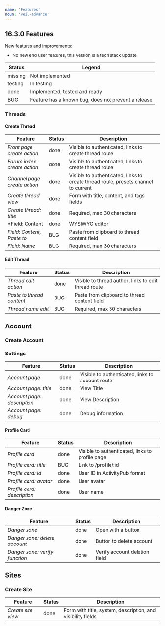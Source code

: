 ```yaml
---
name: 'Features'
noun: 'veil-advance'
---
```


## 16.3.0 Features

New features and improvements:
* No new end user features, this version is a tech stack update

| Status  | Legend                        |
| ------- | ----------------------------- |
| missing | Not implemented               |
| testing | In testing                    |
| done    | Implemented, tested and ready |
| BUG     | Feature has a known bug, does not prevent a release |

### Threads

#### Create Thread

| Feature                      | Status   | Description  |
| ---------------------------- | -------- | ------------ |
| *Front page create action*   | done     | Visible to authenticated, links to create thread route |
| *Forum index create action*  | done     | Visible to authenticated, links to create thread route |
| *Channel page create action* | done     | Visible to authenticated, links to create thread route, presets channel to current |
| *Create thread view*         | done     | Form with title, content, and tags fields |
| *Create thread: title*       | done     | Required, max 30 characters |
| *Field: Content              | done     | WYSIWYG editor |
| *Field: Content, Paste to*   | BUG      | Paste from clipboard to thread content field |
| *Field: Name*                | BUG      | Required, max 30 characters |

#### Edit Thread

| Feature                      | Status   | Description  |
| ---------------------------- | -------- | ------------ |
| *Thread edit action*         | done     | Visible to thread author, links to edit thread route |
| *Paste to thread content*    | BUG      | Paste from clipboard to thread content field |
| *Thread name edit*           | BUG      | Required, max 30 characters |

## Account

### Create Account

### Settings

| Feature                      | Status   | Description  |
| ---------------------------- | -------- | ------------ |
| *Account page*               | done     | Visible to authenticated, links to account route |
| *Account page: title*        | done     | View Title|
| *Account page: description*  | done     | View Description |
| *Account page: debug*        | done     | Debug information |

#### Profile Card

| Feature                      | Status   | Description  |
| ---------------------------- | -------- | ------------ |
| *Profile card*               | done     | Visible to authenticated, links to profile page |
| *Profile card: title*        | BUG      | Link to /profile/:id |
| *Profile card: id*           | done     | User ID in ActivityPub format |
| *Profile card: avatar*       | done     | User avatar |
| *Profile card: description*  | done     | User name |

#### Danger Zone

| Feature                        | Status   | Description  |
| ------------------------------ | -------- | ------------ |
| *Danger zone*                  | done     | Open with a button |
| *Danger zone: delete account*  | done     | Button to delete account |
| *Danger zone: verify function* | done     | Verify account deletion field |

## Sites

### Create Site

| Feature                      | Status   | Description  |
| ---------------------------- | -------- | ------------ |
| *Create site view*           | done     | Form with title, system, description, and visibility fields |